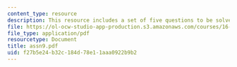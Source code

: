 ```yaml
---
content_type: resource
description: This resource includes a set of five questions to be solved by the students.
file: https://ol-ocw-studio-app-production.s3.amazonaws.com/courses/16-21-techniques-for-structural-analysis-and-design-spring-2005/f27b5e24b32c184d78e11aaa0922b9b2_assn9.pdf
file_type: application/pdf
resourcetype: Document
title: assn9.pdf
uid: f27b5e24-b32c-184d-78e1-1aaa0922b9b2
---
```

